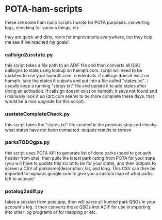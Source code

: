 # POTA-ham-scripts
these are some ham radio scripts i wrote for POTA purposes. converting logs, checking for various things, etc

they are quick and dirty, room for improvments everywhere, but they help me see if ive reached my goals!

### callsign2usstate.py
this script takes a file path to an ADIF file and then converts all QSO callsigns to state using lookup on hamqth.com. script will need to be updated to use your hamqth.com. credentials. if callsign doesnt exist on hamqth. take the states it outputs and put into a file called "states.txt". I usually keep a running "states.txt" file and update it to add states after doing an activation. if callsign doesnt exist on hamqth, it says not found and i manually look it up (qrz.com seems to be more complete these days, that would be a nice upgrade for this script). 

### usstateCompleteCheck.py
this script takes the "states.txt" file created in the previous step and checks what states have not been contacted. outputs results to screen

### parksTODOgps.py
this script uses POTA API to generate list of done parks (need to get auth header from site), then pulls the latest park listing from POTA for your state (you will have to update this script to be for your state), and then outputs to screen a CSV of parkname|description, lat, and long. This CSV can then be imported to mymaps.google.com to give you a custom map of what parks left to activate!

### potalog2adif.py
takes a session from pota.app, then will parse all hunted park QSOs in your account's log. it then converts those QSOs into ADIF for use in importing into other log programs or for mapping or etc.
